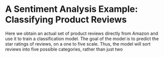 # A Sentiment Analysis Example: Classifying Product Reviews

Here we obtain an actual set of product reviews directly 
from Amazon and use it to train a classification model. The goal of the model
is to predict the star ratings of reviews, on a one to five scale. Thus, the model
will sort reviews into five possible categories, rather than just two
